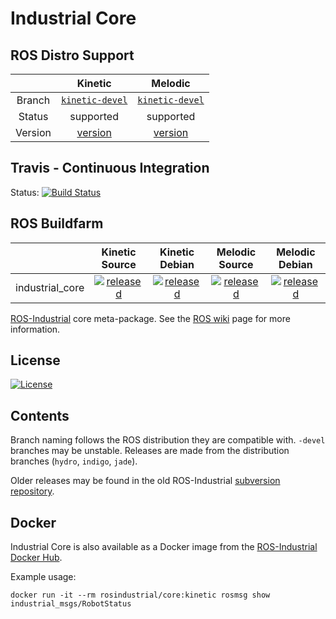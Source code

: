 # Industrial Core

## ROS Distro Support

|         | Kinetic | Melodic |
|:-------:|:-------:|:-------:|
| Branch  | [`kinetic-devel`](https://github.com/ros-industrial/industrial_core/tree/kinetic-devel) |[`kinetic-devel`](https://github.com/ros-industrial/industrial_core/tree/kinetic-devel) |
| Status  | supported | supported |
| Version | [version](http://repositories.ros.org/status_page/ros_kinetic_default.html?q=industrial_core) | [version](http://repositories.ros.org/status_page/ros_melodic_default.html?q=industrial_core) |

## Travis - Continuous Integration

Status: [![Build Status](https://travis-ci.org/ros-industrial/industrial_core.svg?branch=kinetic-devel)](https://travis-ci.org/ros-industrial/industrial_core)

## ROS Buildfarm

|         | Kinetic Source | Kinetic Debian | Melodic Source | Melodic Debian |
|:-------:|:-------------------:|:-------------------:|:-------------------:|:-------------------:|
| industrial_core | [![released](http://build.ros.org/buildStatus/icon?job=Ksrc_uX__industrial_core__ubuntu_xenial__source)](http://build.ros.org/view/Ksrc_uX/job/Ksrc_uX__industrial_core__ubuntu_xenial__source/) | [![released](http://build.ros.org/buildStatus/icon?job=Kbin_uX64__industrial_core__ubuntu_xenial_amd64__binary)](http://build.ros.org/view/Kbin_uX64/job/Kbin_uX64__industrial_core__ubuntu_xenial_amd64__binary/) | [![released](http://build.ros.org/buildStatus/icon?job=Msrc_uB__industrial_core__ubuntu_bionic__source)](http://build.ros.org/view/Msrc_uB/job/Msrc_uB__industrial_core__ubuntu_bionic__source/) | [![released](http://build.ros.org/buildStatus/icon?job=Mbin_uB64__industrial_core__ubuntu_bionic_amd64__binary)](http://build.ros.org/view/Mbin_uB64/job/Mbin_uB64__industrial_core__ubuntu_bionic_amd64__binary/) |


[ROS-Industrial][] core meta-package. See the [ROS wiki][] page for more
information.

## License

[![License](https://img.shields.io/badge/License-BSD%203--Clause-blue.svg)](https://opensource.org/licenses/BSD-3-Clause)

## Contents

Branch naming follows the ROS distribution they are compatible with. `-devel`
branches may be unstable. Releases are made from the distribution branches
(`hydro`, `indigo`, `jade`).

Older releases may be found in the old ROS-Industrial [subversion repository][].


[ROS-Industrial]: http://wiki.ros.org/Industrial
[ROS wiki]: http://wiki.ros.org/industrial_core
[subversion repository]: https://github.com/ros-industrial/swri-ros-pkg

## Docker 

Industrial Core is also available as a Docker image from the [ROS-Industrial Docker Hub](https://hub.docker.com/u/rosindustrial).

Example usage:
```
docker run -it --rm rosindustrial/core:kinetic rosmsg show industrial_msgs/RobotStatus
```
